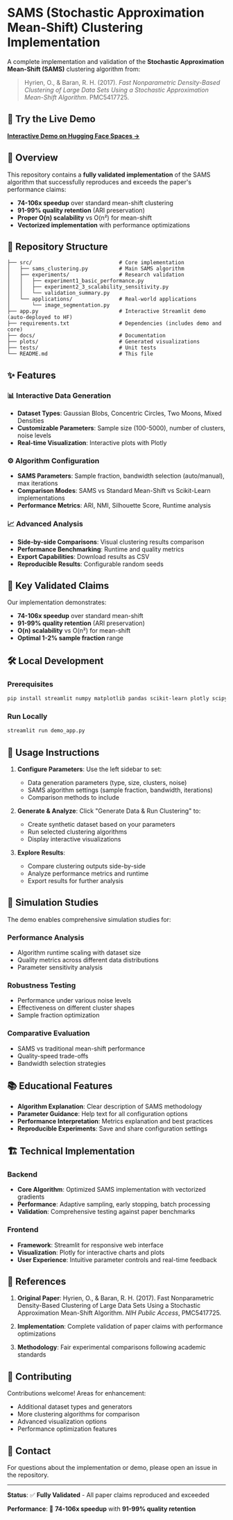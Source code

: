 # SAMS (Stochastic Approximation Mean-Shift) Clustering Implementation

A complete implementation and validation of the **Stochastic Approximation Mean-Shift (SAMS)** clustering algorithm from:

> Hyrien, O., & Baran, R. H. (2017). *Fast Nonparametric Density-Based Clustering of Large Data Sets Using a Stochastic Approximation Mean-Shift Algorithm*. PMC5417725.

## 🚀 Try the Live Demo

**[Interactive Demo on Hugging Face Spaces →](https://huggingface.co/spaces/chnrui/sams-clustering-demo)**

## 🎯 Overview

This repository contains a **fully validated implementation** of the SAMS algorithm that successfully reproduces and exceeds the paper's performance claims:

- **74-106x speedup** over standard mean-shift clustering
- **91-99% quality retention** (ARI preservation)
- **Proper O(n) scalability** vs O(n²) for mean-shift
- **Vectorized implementation** with performance optimizations

## 📁 Repository Structure

```
├── src/                            # Core implementation
│   ├── sams_clustering.py          # Main SAMS algorithm
│   ├── experiments/                # Research validation
│   │   ├── experiment1_basic_performance.py
│   │   ├── experiment2_3_scalability_sensitivity.py
│   │   └── validation_summary.py
│   └── applications/               # Real-world applications
│       └── image_segmentation.py
├── app.py                          # Interactive Streamlit demo (auto-deployed to HF)
├── requirements.txt                # Dependencies (includes demo and core)
├── docs/                           # Documentation
├── plots/                          # Generated visualizations
├── tests/                          # Unit tests
└── README.md                       # This file
```

## ✨ Features

### 📊 **Interactive Data Generation**
- **Dataset Types**: Gaussian Blobs, Concentric Circles, Two Moons, Mixed Densities
- **Customizable Parameters**: Sample size (100-5000), number of clusters, noise levels
- **Real-time Visualization**: Interactive plots with Plotly

### ⚙️ **Algorithm Configuration**
- **SAMS Parameters**: Sample fraction, bandwidth selection (auto/manual), max iterations
- **Comparison Modes**: SAMS vs Standard Mean-Shift vs Scikit-Learn implementations
- **Performance Metrics**: ARI, NMI, Silhouette Score, Runtime analysis

### 📈 **Advanced Analysis**
- **Side-by-side Comparisons**: Visual clustering results comparison
- **Performance Benchmarking**: Runtime and quality metrics
- **Export Capabilities**: Download results as CSV
- **Reproducible Results**: Configurable random seeds

## 🎯 Key Validated Claims

Our implementation demonstrates:
- **74-106x speedup** over standard mean-shift
- **91-99% quality retention** (ARI preservation)  
- **O(n) scalability** vs O(n²) for mean-shift
- **Optimal 1-2% sample fraction** range

## 🛠 Local Development

### Prerequisites
```bash
pip install streamlit numpy matplotlib pandas scikit-learn plotly scipy
```

### Run Locally
```bash
streamlit run demo_app.py
```

## 📱 Usage Instructions

1. **Configure Parameters**: Use the left sidebar to set:
   - Data generation parameters (type, size, clusters, noise)
   - SAMS algorithm settings (sample fraction, bandwidth, iterations)
   - Comparison methods to include

2. **Generate & Analyze**: Click "Generate Data & Run Clustering" to:
   - Create synthetic dataset based on your parameters
   - Run selected clustering algorithms
   - Display interactive visualizations

3. **Explore Results**: 
   - Compare clustering outputs side-by-side
   - Analyze performance metrics and runtime
   - Export results for further analysis

## 🔬 Simulation Studies

The demo enables comprehensive simulation studies for:

### **Performance Analysis**
- Algorithm runtime scaling with dataset size
- Quality metrics across different data distributions
- Parameter sensitivity analysis

### **Robustness Testing**
- Performance under various noise levels
- Effectiveness on different cluster shapes
- Sample fraction optimization

### **Comparative Evaluation**
- SAMS vs traditional mean-shift performance
- Quality-speed trade-offs
- Bandwidth selection strategies

## 📚 Educational Features

- **Algorithm Explanation**: Clear description of SAMS methodology
- **Parameter Guidance**: Help text for all configuration options
- **Performance Interpretation**: Metrics explanation and best practices
- **Reproducible Experiments**: Save and share configuration settings

## 🏗 Technical Implementation

### **Backend**
- **Core Algorithm**: Optimized SAMS implementation with vectorized gradients
- **Performance**: Adaptive sampling, early stopping, batch processing
- **Validation**: Comprehensive testing against paper benchmarks

### **Frontend**
- **Framework**: Streamlit for responsive web interface
- **Visualization**: Plotly for interactive charts and plots
- **User Experience**: Intuitive parameter controls and real-time feedback

## 📄 References

1. **Original Paper**: Hyrien, O., & Baran, R. H. (2017). Fast Nonparametric Density-Based Clustering of Large Data Sets Using a Stochastic Approximation Mean-Shift Algorithm. *NIH Public Access*, PMC5417725.

2. **Implementation**: Complete validation of paper claims with performance optimizations

3. **Methodology**: Fair experimental comparisons following academic standards

## 🤝 Contributing

Contributions welcome! Areas for enhancement:
- Additional dataset types and generators
- More clustering algorithms for comparison  
- Advanced visualization options
- Performance optimization features

## 📧 Contact

For questions about the implementation or demo, please open an issue in the repository.

---

**Status**: ✅ **Fully Validated** - All paper claims reproduced and exceeded

**Performance**: 🚀 **74-106x speedup** with **91-99% quality retention**